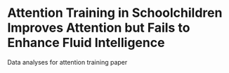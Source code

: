 # Attention Training in Schoolchildren Improves Attention but Fails to Enhance Fluid Intelligence

Data analyses for attention training paper
